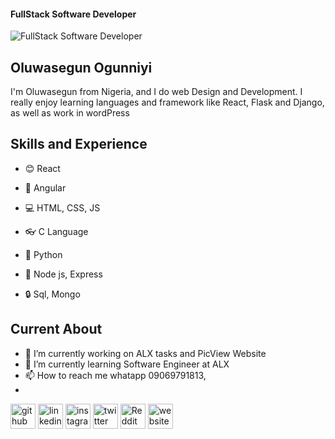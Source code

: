 #### FullStack Software Developer
![FullStack Software Developer](https://media.licdn.com/dms/image/D4D12AQHdXamQbKew8A/article-cover_image-shrink_423_752/0/1687480733561?e=1698278400&v=beta&t=hIzesFd1_ZKnoeM9kLtO7nYhX9Z2_jcQVFX9XaM15x0)

## Oluwasegun Ogunniyi
I'm Oluwasegun from Nigeria, and I do web Design and Development. I really enjoy learning languages and framework like React, Flask and Django, as well as work in wordPress
## Skills and Experience
- 😊 React
- 📐 Angular
- 💻 HTML, CSS, JS

- 👓 C Language
- 🐍 Python
- 🔌 Node js, Express
-  🔒 Sql, Mongo
## Current About
- 🔭 I’m currently working on ALX tasks and PicView Website 
- 🌱 I’m currently learning Software Engineer  at ALX
- 📫 How to reach me whatapp 09069791813,
- 
[<img src='https://cdn.jsdelivr.net/npm/simple-icons@3.0.1/icons/github.svg' alt='github' height='40'>](https://github.com/Oluwasegun02)  [<img src='https://cdn.jsdelivr.net/npm/simple-icons@3.0.1/icons/linkedin.svg' alt='linkedin' height='40'>](https://www.linkedin.com/in/oluwasegun-adegboyega-286874234/)  [<img src='https://cdn.jsdelivr.net/npm/simple-icons@3.0.1/icons/instagram.svg' alt='instagram' height='40'>](https://www.instagram.com/adebayoogunniyi8/)  [<img src='https://cdn.jsdelivr.net/npm/simple-icons@3.0.1/icons/twitter.svg' alt='twitter' height='40'>](https://twitter.com/@AdebayoOgunniy3)  [<img src='https://cdn.jsdelivr.net/npm/simple-icons@3.0.1/icons/reddit.svg' alt='Reddit' height='40'>](https://www.replit.com/@AdebayoOgunniyi)  [<img src='https://cdn.jsdelivr.net/npm/simple-icons@3.0.1/icons/icloud.svg' alt='website' height='40'>](https://oluwasegunogunniyi.me/#)  


<!---
Skills: C/PYTHON/FLASK/SQL/MONGO/ANGULAR / REACT /NODE/ESPRESS/ JS / HTML / CSS/GIT
  [<img src='https://cdn.jsdelivr.net/npm/simple-icons@3.0.1/icons/youtube.svg' alt='YouTube' height='40'>](https://www.youtube.com/channel/@adebayoogunniyi5930)
[<img src="" aIt="Racing Game" height="40">](https://replit.com/@AdebayoOgunniyi/racingturtlegame)
 [<img src='https://cdn.jsdelivr.net/npm/simple-icons@3.0.1/icons/dev-dot-to.svg' alt='dev' height='40'>](https://dev.to/Oluwasegun02) 
Oluwasegun02/Oluwasegun02 is a ✨ special ✨ repository because its `README.md` (this file) appears on your GitHub profile.
You can click the Preview link to take a look at your changes.
--->
